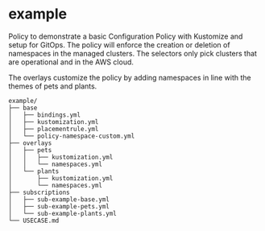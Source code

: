 # example

Policy to demonstrate a basic Configuration Policy with Kustomize and setup for GitOps. The policy will enforce the creation or deletion of namespaces in the managed clusters. The selectors only pick clusters that are operational and in the AWS cloud.

The overlays customize the policy by adding namespaces in line with the themes of pets and plants.

```
example/
├── base
│   ├── bindings.yml
│   ├── kustomization.yml
│   ├── placementrule.yml
│   └── policy-namespace-custom.yml
├── overlays
│   ├── pets
│   │   ├── kustomization.yml
│   │   └── namespaces.yml
│   └── plants
│       ├── kustomization.yml
│       └── namespaces.yml
├── subscriptions
│   ├── sub-example-base.yml
│   ├── sub-example-pets.yml
│   └── sub-example-plants.yml
└── USECASE.md
```




